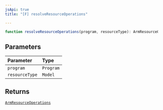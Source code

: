 ```yaml
---
jsApi: true
title: "[F] resolveResourceOperations"

---
```

```ts
function resolveResourceOperations(program, resourceType): ArmResourceOperations
```

## Parameters

| Parameter | Type |
| :------ | :------ |
| `program` | `Program` |
| `resourceType` | `Model` |

## Returns

[`ArmResourceOperations`](../interfaces/ArmResourceOperations.md)
